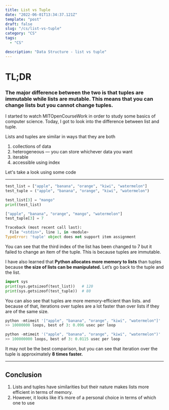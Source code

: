 ```yaml
---
title: List vs Tuple
date: "2022-06-01T13:34:37.121Z"
template: "post"
draft: false
slug: "/cs/list-vs-tuple"
category: "CS"
tags:
  - "CS"

description: "Data Structure - list vs tuple"
---
```


# TL;DR

### The major difference between the two is that tuples are immutable while lists are mutable. This means that you can change lists but you cannot change tuples.

I started to watch MITOpenCourseWork in order to study some basics of computer science. Today, I got to look into the difference between list and tuple.

Lists and tuples are similar in ways that they are both

1. collections of data
2. heterogeneous — you can store whichever data you want
3. iterable
4. accessible using index

Let's take a look using some code

---

```python
test_list = ["apple", "banana", "orange", "kiwi", "watermelon"]
test_tuple = ("apple", "banana", "orange", "kiwi", "watermelon")

test_list[3] = "mango"
print(test_list)

["apple", "banana", "orange", "mango", "watermelon"]
test_tuple[3] = 7

Traceback (most recent call last):
  File "<stdin>", line 1, in <module>
TypeError: 'tuple' object does not support item assignment
```

You can see that the third index of the list has been changed to 7 but it failed to change an item of the tuple. This is because tuples are immutable.

I have also learned that **Python allocates more memory to lists** than tuples because **the size of lists can be manipulated.** Let’s go back to the tuple and the list.

```python
import sys
print(sys.getsizeof(test_list))   # 120
print(sys.getsizeof(test_tuple))  # 80
```

You can also see that tuples are more memory-efficient than lists. and because of that, iterations over tuples are a lot faster than over lists if they are of the same size.

```python
python -mtimeit '["apple", "banana", "orange", "kiwi", "watermelon"]'
>> 10000000 loops, best of 3: 0.096 usec per loop

python -mtimeit '("apple", "banana", "orange", "kiwi", "watermelon")'
>> 100000000 loops, best of 3: 0.0115 usec per loop
```

It may not be the best comparison, but you can see that iteration over the tuple is approximately **8 times faster.**

---

## Conclusion

1. Lists and tuples have similarities but their nature makes lists more efficient in terms of memory.
2. However, it looks like it’s more of a personal choice in terms of which one to use
